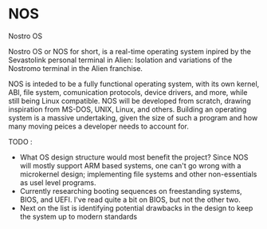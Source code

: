 # NOS

Nostro OS

Nostro OS or NOS for short, is a real-time operating system inpired by the Sevastolink personal terminal in Alien: Isolation and variations of the Nostromo terminal in the Alien franchise.

NOS is inteded to be a fully functional operating system, with its own kernel, ABI, file system, comunication protocols, device drivers, and more, while still being Linux compatible. NOS will be developed from scratch, drawing inspiration from MS-DOS, UNIX, Linux, and others. Building an operating system is a massive undertaking, given the size of such a program and how many moving peices a developer needs to account for.

TODO :

- What OS design structure would most benefit the project? Since NOS will mostly support ARM based systems, one can't go wrong with a microkernel design; implementing file systems and other non-essentials as usel level programs.
- Currently researching booting sequences on freestanding systems, BIOS, and UEFI. I've read quite a bit on BIOS, but not the other two.
- Next on the list is identifying potential drawbacks in the design to keep the system up to modern standards
